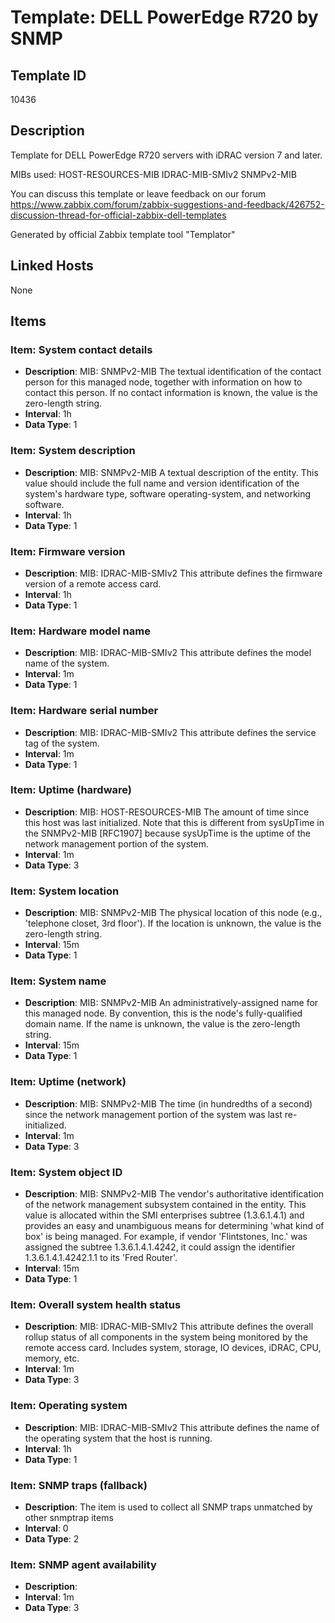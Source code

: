 # Template: DELL PowerEdge R720 by SNMP

## Template ID
10436

## Description
Template for DELL PowerEdge R720 servers with iDRAC version 7 and later.

MIBs used:
HOST-RESOURCES-MIB
IDRAC-MIB-SMIv2
SNMPv2-MIB

You can discuss this template or leave feedback on our forum https://www.zabbix.com/forum/zabbix-suggestions-and-feedback/426752-discussion-thread-for-official-zabbix-dell-templates

Generated by official Zabbix template tool "Templator"

## Linked Hosts
None

## Items

### Item: System contact details
- **Description**: MIB: SNMPv2-MIB
The textual identification of the contact person for this managed node, together with information on how to contact this person. If no contact information is known, the value is the zero-length string.
- **Interval**: 1h
- **Data Type**: 1

### Item: System description
- **Description**: MIB: SNMPv2-MIB
A textual description of the entity. This value should
include the full name and version identification of the system's hardware type, software operating-system, and
networking software.
- **Interval**: 1h
- **Data Type**: 1

### Item: Firmware version
- **Description**: MIB: IDRAC-MIB-SMIv2
This attribute defines the firmware version of a remote access card.
- **Interval**: 1h
- **Data Type**: 1

### Item: Hardware model name
- **Description**: MIB: IDRAC-MIB-SMIv2
This attribute defines the model name of the system.
- **Interval**: 1m
- **Data Type**: 1

### Item: Hardware serial number
- **Description**: MIB: IDRAC-MIB-SMIv2
This attribute defines the service tag of the system.
- **Interval**: 1m
- **Data Type**: 1

### Item: Uptime (hardware)
- **Description**: MIB: HOST-RESOURCES-MIB
The amount of time since this host was last initialized. Note that this is different from sysUpTime in the SNMPv2-MIB [RFC1907] because sysUpTime is the uptime of the network management portion of the system.
- **Interval**: 1m
- **Data Type**: 3

### Item: System location
- **Description**: MIB: SNMPv2-MIB
The physical location of this node (e.g., 'telephone closet, 3rd floor'). If the location is unknown, the value is the zero-length string.
- **Interval**: 15m
- **Data Type**: 1

### Item: System name
- **Description**: MIB: SNMPv2-MIB
An administratively-assigned name for this managed node. By convention, this is the node's fully-qualified domain name. If the name is unknown, the value is the zero-length string.
- **Interval**: 15m
- **Data Type**: 1

### Item: Uptime (network)
- **Description**: MIB: SNMPv2-MIB
The time (in hundredths of a second) since the network management portion of the system was last re-initialized.
- **Interval**: 1m
- **Data Type**: 3

### Item: System object ID
- **Description**: MIB: SNMPv2-MIB
The vendor's authoritative identification of the network management subsystem contained in the entity. This value is allocated within the SMI enterprises subtree (1.3.6.1.4.1) and provides an easy and unambiguous means for determining 'what kind of box' is being managed. For example, if vendor 'Flintstones, Inc.' was assigned the subtree 1.3.6.1.4.1.4242, it could assign the identifier 1.3.6.1.4.1.4242.1.1 to its 'Fred Router'.
- **Interval**: 15m
- **Data Type**: 1

### Item: Overall system health status
- **Description**: MIB: IDRAC-MIB-SMIv2
This attribute defines the overall rollup status of all components in the system being monitored by the remote access card. Includes system, storage, IO devices, iDRAC, CPU, memory, etc.
- **Interval**: 1m
- **Data Type**: 3

### Item: Operating system
- **Description**: MIB: IDRAC-MIB-SMIv2
This attribute defines the name of the operating system that the host is running.
- **Interval**: 1h
- **Data Type**: 1

### Item: SNMP traps (fallback)
- **Description**: The item is used to collect all SNMP traps unmatched by other snmptrap items
- **Interval**: 0
- **Data Type**: 2

### Item: SNMP agent availability
- **Description**: 
- **Interval**: 1m
- **Data Type**: 3

